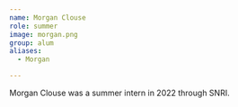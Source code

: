 ```yaml
---
name: Morgan Clouse
role: summer
image: morgan.png
group: alum
aliases:
  - Morgan

---
```


Morgan Clouse was a summer intern in 2022 through SNRI.  
